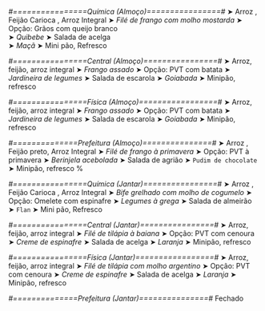 
*#================Química (Almoço)================#*
➤ Arroz ,  Feijão Carioca ,  Arroz Integral
➤ *Filé de frango com molho mostarda*
➤ Opção: Grãos com queijo branco   
➤ *Quibebe*
➤ Salada de acelga    
➤ *Maçã*
➤ Mini pão, Refresco

*#================Central (Almoço)================#*
➤ Arroz, feijão, arroz integral
➤ *Frango assado*
➤ Opção: PVT com batata
➤ *Jardineira de legumes*
➤ Salada de escarola
➤ *Goiabada*
➤ Minipão, refresco

*#================Física (Almoço)=================#*
➤ Arroz, feijão, arroz integral
➤ *Frango assado*
➤ Opção: PVT com batata
➤ *Jardineira de legumes*
➤ Salada de escarola
➤ *Goiabada*
➤ Minipão, refresco

*#==============Prefeitura (Almoço)===============#*
➤ Arroz ,  Feijão preto,  Arroz Integral
➤ *Filé de frango à primavera*
➤ Opção: PVT à primavera
➤ *Berinjela acebolada*
➤ Salada de agrião
➤ `Pudim de chocolate`
➤ Minipão, refresco
%

*#================Química (Jantar)================#*
➤ Arroz ,  Feijão Carioca ,  Arroz Integral
➤ *Bife grelhado com molho de cogumelo*
➤ Opção: Omelete com espinafre
➤ *Legumes à grega*
➤ Salada de almeirão    
➤ `Flan`
➤ Mini pão, Refresco

*#================Central (Jantar)================#*
➤ Arroz, feijão, arroz integral
➤ *Filé de tilápia à baiana*
➤ Opção: PVT com cenoura
➤ *Creme de espinafre*
➤ Salada de acelga
➤ *Laranja*
➤ Minipão, refresco

*#================Física (Jantar)=================#*
➤ Arroz, feijão, arroz integral
➤ *Filé de tilápia com molho argentino*
➤ Opção: PVT com cenoura
➤ *Creme de espinafre*
➤ Salada de acelga
➤ *Laranja*
➤ Minipão, refresco

*#==============Prefeitura (Jantar)===============#*
Fechado
